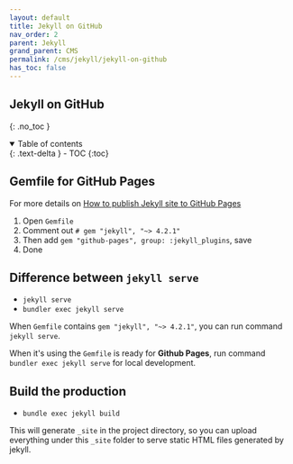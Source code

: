 ```yaml
---
layout: default    
title: Jekyll on GitHub  
nav_order: 2
parent: Jekyll
grand_parent: CMS
permalink: /cms/jekyll/jekyll-on-github
has_toc: false
---
```


## Jekyll on GitHub
{: .no_toc } 

<details open markdown="block">
  <summary>
    Table of contents
  </summary>
  {: .text-delta }
- TOC
{:toc}
</details>

## Gemfile for GitHub Pages

For more details on [How to publish Jekyll site to GitHub Pages](/git/publish-jekyll-theme-to-github-pages)

1. Open `Gemfile`
2. Comment out `# gem "jekyll", "~> 4.2.1"`
3. Then add `gem "github-pages", group: :jekyll_plugins`, save
4. Done

## Difference between `jekyll serve`

* `jekyll serve` 
* `bundler exec jekyll serve` 

When `Gemfile` contains `gem "jekyll", "~> 4.2.1"`, you can run command `jekyll serve`. 

When it's using the `Gemfile` is ready for **Github Pages**, run command `bundler exec jekyll serve` for local development.

## Build the production 

* `bundle exec jekyll build` 

This will generate `_site` in the project directory, so you can upload everything under this `_site` folder to serve static HTML files generated by jekyll. 
